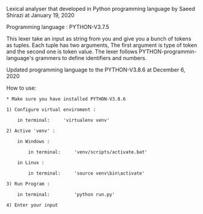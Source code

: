 Lexical analyser that developed in Python programming language by Saeed Shirazi at January 19, 2020

Programming language : PYTHON-V3.7.5

This lexer take an input as string from you and give you a bunch of tokens as tuples. Each tuple has two arguments, The first argument is type of token and the second one is token value. The lexer follows PYTHON-programmin-language's grammers to define identifiers and numbers.

Updated programming language to the PYTHON-V3.8.6 at December 6, 2020


How to use:
    
    * Make sure you have installed PYTHON-V3.8.6

    1) Configure virtual enviroment :

        in terminal:     'virtualenv venv'
    
    2) Active 'venv' :

        in Windows : 
            
            in terminal:     'venv/scripts/activate.bat'
        
        in Linux : 
            
            in terminal:     'source venv\bin\activate'
    
    3) Run Program :

        in terminal:         'python run.py'
    
    4) Enter your input